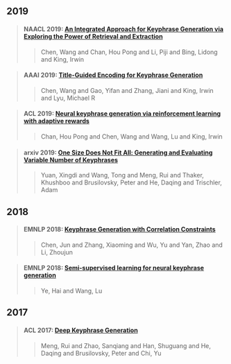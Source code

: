 ## 2019
>#### NAACL 2019: [An Integrated Approach for Keyphrase Generation via Exploring the Power of Retrieval and Extraction](paper/1An%20Integrated%20Approach%20for%20Keyphrase%20Generation%20via%20Exploring%20the%20Power%20of%20Retrieval%20and%20Extraction.pdf)
>
>> Chen, Wang and Chan, Hou Pong and Li, Piji and Bing, Lidong and King, Irwin

>#### AAAI 2019: [Title-Guided Encoding for Keyphrase Generation](paper/7Title-Guided%20Encoding%20for%20Keyphrase%20Generation.pdf)
>
>> Chen, Wang and Gao, Yifan and Zhang, Jiani and King, Irwin and Lyu, Michael R

>#### ACL 2019: [Neural keyphrase generation via reinforcement learning with adaptive rewards](paper/4Neural%20Keyphrase%20Generation%20via%20Reinforcement%20Learning%20with%20Adaptive%20Rewards.pdf)
>
>> Chan, Hou Pong and Chen, Wang and Wang, Lu and King, Irwin

>#### arxiv 2019: [One Size Does Not Fit All: Generating and Evaluating Variable Number of Keyphrases](paper/5One%20Size%20Does%20Not%20Fit%20All.pdf)
>
>> Yuan, Xingdi and Wang, Tong and Meng, Rui and Thaker, Khushboo and Brusilovsky, Peter and He, Daqing and Trischler, Adam


## 2018
>#### EMNLP 2018: [Keyphrase Generation with Correlation Constraints](paper/3Keyphrase%20Generation%20with%20Correlation%20Constraints.pdf)
>
>> Chen, Jun and Zhang, Xiaoming and Wu, Yu and Yan, Zhao and Li, Zhoujun

>#### EMNLP 2018: [Semi-supervised learning for neural keyphrase generation](paper/6Semi-Supervised%20Learning%20for%20Neural%20Keyphrase%20Generation.pdf)
>
>> Ye, Hai and Wang, Lu


## 2017
>#### ACL 2017: [Deep Keyphrase Generation](paper/2Deep%20Keyphrase%20Generation.pdf)
>
>> Meng, Rui and Zhao, Sanqiang and Han, Shuguang and He, Daqing and Brusilovsky, Peter and Chi, Yu
